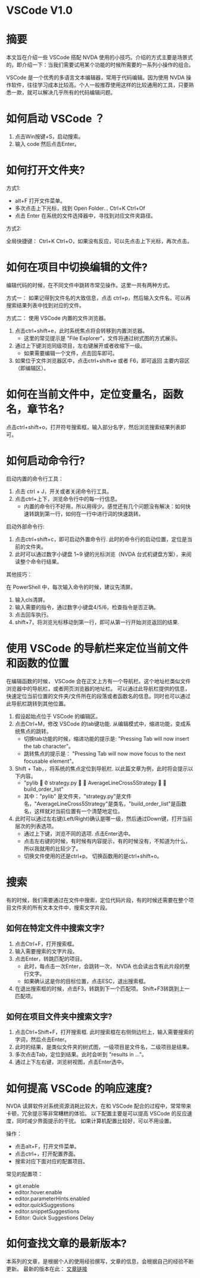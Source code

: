 VSCode V1.0
=========

# 摘要

本文旨在介绍一些  VSCode  搭配  NVDA  使用的小技巧。介绍的方式主要是场景式的，即介绍一下：当我们需要试用某个功能的时候所需要的一系列小操作的组合。

VSCode 是一个优秀的多语言文本编辑器，常用于代码编辑。因为使用 NVDA 操作软件，往往学习成本比较高。个人一般推荐使用这样的比较通用的工具，只要熟悉一款，就可以解决几乎所有的代码编辑问题。

# 如何启动 VSCode ？

1. 点击Win按键+S，启动搜索。
2. 输入 code 然后点击Enter。

# 如何打开文件夹?

方式1: 

- alt+F 打开文件菜单。
- 多次点击上下光标，找到 Open Folder... Ctrl+K Ctrl+Of
- 点击 Enter 在系统的文件选择器中，寻找到对应文件夹路径。

方式2:

全局快捷键： Ctrl+K Ctrl+O，如果没有反应，可以先点击上下光标，再次点击。 


# 如何在项目中切换编辑的文件?

编辑代码的时候，在不同文件中跳转市常见操作。这里一共有两种方式。

方式一： 如果记得到文件名的大致信息，点击 ctrl+p，然后输入文件名，可以再搜索结果列表中找到对应的文件。

方式二： 使用 VSCode 内置的文件浏览器。
1. 点击ctrl+shift+e，此时系统焦点将会转移到内置浏览器。
    - 这里的常见提示是 "File Explorer"，文件将通过树式图的方式展示。
2. 通过上下键浏览同级项目，左右键展开或者收缩下一级。
    - 如果需要编辑一个文件，点击回车即可。
3. 如果位于文件浏览器区中，点击ctrl+shift+e 或者 F6，即可返回 主要内容区（即编辑区）。

# 如何在当前文件中，定位变量名，函数名，章节名?

点击ctrl+shift+o，打开符号搜索框，输入部分名字，然后浏览搜索结果列表即可。

# 如何启动命令行?

启动内置的命令行工具：
1. 点击 ctrl + J，开关或者关闭命令行工具。
2. 点击ctrl+上下，浏览命令行中的每一行信息。
    - 内置的命令行不好用，所以用得少。感觉还有几个问题没有解决：如何快速转跳到第一行，如何在一行中进行词的快速跳转。

启动外部命令行:
1. 点击ctrl+shift+c，即可启动外置命令行. 此时的命令行的启动位置，定位是当前的文件夹。
2. 此时可以通过数字小键盘 1~9 键的光标浏览（NVDA 台式机键盘方案），来阅读整个命令行结果。

其他技巧：

在 PowerShell 中，每次输入命令的时候，建议先清屏。

1. 输入cls清屏。
2. 输入需要的指令，通过数字小键盘4/5/6，检查指令是否正确。
3. 点击回车执行。
4. shift+7，将浏览光标移动到第一行，即可从第一行开始浏览返回的结果.


# 使用 VSCode 的导航栏来定位当前文件和函数的位置

在编辑函数的时候， VSCode 会在正文上方有一个导航栏。这个地址栏类似文件浏览器中的导航栏，或者网页浏览器的地址栏。
可以通过此导航栏提供的信息，快速定位当前位置的文件夹/文件所在的段落或者函数名的信息。同时也可以通过此导航栏跳转到其他位置。


1. 假设起始点位于 VSCode 的编辑区。
2. 点击Ctrl+M，修改 VSCode 的tab键功能. 从编辑模式中，缩进功能，变成系统焦点的跳转。
    - 切换tab功能的时候，缩进功能的提示是: "Pressing Tab will now insert the tab character"。
    - 跳转焦点的提示是： "Pressing Tab will now move focus to the next focusable element"。
3. Shift + Tab，，将系统的焦点定位到导航栏. 以此篇文章为例，此时将会提示以下内容。
    - "pylib   strategy.py   AverageLineCross5Strategy   build_order_list"
    - 其中："pylib" 是文件夹，"strategy.py"是文件名，"AverageLineCross5Strategy"是类名，"build_order_list"是函数名，这样就对当前位置有一个清楚地定位。
4. 此时可以通过左右键(Left/Right)确认是哪一级，然后通过Down键，打开当前层次的列表选项。
    - 通过上下键，浏览不同的选项. 点击Enter选中。
    - 点击左右键的时候，有时候有内容提示，有的时候没有，不知道为什么，所以我就用的比较少了。
    - 切换文件使用的还是ctrl+p。 切换函数用的是ctrl+shift+o。

# 搜索

有的时候，我们需要通过在文件中搜索，定位代码片段，有的时候还需要在整个项目文件夹的所有文本文件中，搜索文字片段。

## 如何在特定文件中搜索文字?

1. 点击Ctrl+F，打开搜索框。
2. 输入需要搜索的文字片段。
3. 点击Enter，转跳匹配的项目。
    - 此时，每点击一次Enter，会跳转一次， NVDA 也会读出含有此片段的整行文字。
    - 如果确认这是你的目标位置，点击ESC，退出搜索框。
4. 在退出搜索框的时候，点击F3，转跳到下一个匹配项。 Shift+F3转跳到上一匹配项。


## 如何在项目文件夹中搜索文字?

1. 点击Ctrl+Shift+F，打开搜索框. 此时搜索框在右侧侧边栏上，输入需要搜索的字词，然后点击Enter。
2. 此时的结果，是类似文件夹的树式图，一级项目是文件名，二级项目是结果。
3. 多次点击Tab，定位到结果。此时会听到 "results in ..."。
4. 通过上下左右键，浏览树视图，点击Enter选中。

# 如何提高 VSCode 的响应速度?

NVDA 读屏软件对系统资源消耗比较大，在和 VSCode 配合的过程中，常常带来卡顿，冗余提示等非常糟糕的体验。
以下配置主要是可以提高 VSCode 的反应速度，同时减少界面提示的干扰。
如果计算机配置比较好，可以不用设置。

操作：
- 点击alt+F，打开文件菜单。
- 点击ctrl+，打开配置界面。
- 搜索对应下面对应的配置项目。

常见的配置项：
- git.enable
- editor.hover.enable
- editor.parameterHints.enabled
- editor.quickSuggestions
- editor.snippetSuggestions
- Editor: Quick Suggestions Delay




# 如何查找文章的最新版本?

本系列的文章，是根据个人的使用经验撰写，文章的信息，会根据自己的经验不断更新。
最新的版本在此： [文章链接](https://nvda-users.gitbook.io/daily_usage/)

